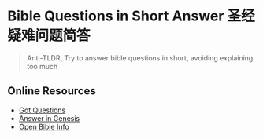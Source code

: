 # Bible Questions in Short Answer 圣经疑难问题简答
> Anti-TLDR, Try to answer bible questions in short, avoiding explaining too much

## Online Resources
- [Got Questions](https://www.gotquestions.org/)
- [Answer in Genesis](https://answersingenesis.org/)
- [Open Bible Info](https://www.openbible.info/) 